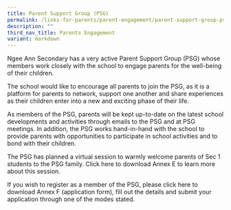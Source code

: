 ```yaml
---
title: Parent Support Group (PSG)
permalink: /links-for-parents/parent-engagement/parent-support-group-psg/
description: ""
third_nav_title: Parents Engagement
variant: markdown
---
```

Ngee Ann Secondary has a very active Parent Support Group (PSG) whose members work closely with the school to engage parents for the well-being of their children. 

The school would like to encourage all parents to join the PSG, as it is a platform for parents to network, support one another and share experiences as their children enter into a new and exciting phase of their life. 

As members of the PSG, parents will be kept up-to-date on the latest school developments and activities through emails to the PSG and at PSG meetings. In addition, the PSG works hand-in-hand with the school to provide parents with opportunities to participate in school activities and to bond with their children. 

The PSG has planned a virtual session to warmly welcome parents of Sec 1 students to the PSG family. Click here to download Annex E to learn more about this session.

If you wish to register as a member of the PSG, please click here to download Annex F (application form), fill out the details and submit your application through one of the modes stated.